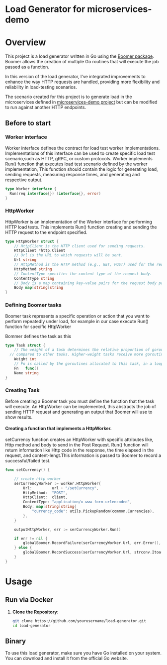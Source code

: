 # Load Generator for microservices-demo

# Overview

This project is a load generator written in Go using the [Boomer package](https://github.com/myzhan/boomer). Boomer allows the creation of multiple Go routines that will execute the job passed as a function.

In this version of the load generator, I've integrated improvements to enhance the way HTTP requests are handled, providing more flexibility and reliability in load-testing scenarios.

The scenario created for this project is to generate load in the microservices defined in [microservices-demo project](https://github.com/GoogleCloudPlatform/microservices-demo) but can be modified to run against another HTTP endpoints.


## Before to start

### Worker interface

Worker interface defines the contract for load test worker implementations. Implementations of this interface can be used to create specific load test scenario,such as HTTP, gRPC, or custom protocols.
Worker implements Run() function that executes load test scenario defined by the worker implementation, This function should contain the logic for generating load, sending requests, measuring response times, and generating and respective output.

  ```Go
  type Worker interface {
  	Run(req interface{}) (interface{}, error)
  }
  ```
### HttpWorker 

HttpWorker is an implementation of the Worker interface for performing HTTP load tests. 
This implements Run() function creating and sending the HTTP request to the endpoint specified.

```Go
type HttpWorker struct {
    // HttpClient is the HTTP client used for sending requests.
    HttpClient *http.Client
    // Url is the URL to which requests will be sent.
    Url string
    // HttpMethod is the HTTP method (e.g., GET, POST) used for the requests.
    HttpMethod string
    // ContentType specifies the content type of the request body.
    ContentType string
    // Body is a map containing key-value pairs for the request body parameters.
    Body map[string]string
}
```

### Defining Boomer tasks

Boomer task represents a specific operation or action that you want to perform repeatedly under load, for example in our case execute Run() function for specific HttpWorker

Bommer defines the task as this
```Go
type Task struct {
	// The weight of a task determines the relative proportion of goroutines that should be assigned to execute that task
  // compared to other tasks. Higher-weight tasks receive more goroutines, while lower-weight tasks receive fewer goroutines
	Weight int
	// Fn is called by the goroutines allocated to this task, in a loop.
	Fn   func()
	Name string
}
```
### Creating Task

Before creating a Boomer task you must define the function that the task will execute. An HttpWorker can be implemented, this abstracts the job of sending HTTP request and generating an output that Boomer will use to show results.

#### Creating a function that implements a HttpWorker.

setCurrency function creates an HttpWorker with specific attributes like, Http method and body to send in the Post Request. 
Run() function will return information like Http code in the response, the time elapsed in the request, and content-lengt.This information is passed to Boomer to record a successful/failed test.
```Go
func setCurrency() {

	// create http worker
	serCurrencyWorker := worker.HttpWorker{
		Url:         url + "/setCurrency",
		HttpMethod:  "POST",
		HttpClient:  client,
		ContentType: "application/x-www-form-urlencoded",
		Body: map[string]string{
			"currency_code": utils.PickupRandom(common.Currencies),
		},
	}

	outputHttpWorker, err := serCurrencyWorker.Run()

	if err != nil {
		globalBoomer.RecordFailure(serCurrencyWorker.Url, err.Error(), outputHttpWorker.ElapsedTime, err.Error())
	} else {
		globalBoomer.RecordSuccess(serCurrencyWorker.Url, strconv.Itoa(outputHttpWorker.StatusCode), outputHttpWorker.ElapsedTime, outputHttpWorker.LenghtBody)
	}
}
```

# Usage


## Run via Docker

1. **Clone the Repository**:

   ```bash
   git clone https://github.com/yourusername/load-generator.git
   cd load-generator

## Binary
To use this load generator, make sure you have Go installed on your system. You can download and install it from the official Go website.
